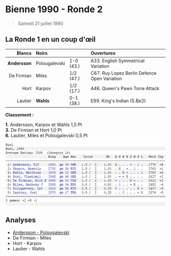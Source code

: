 # Bienne 1990 - Ronde 2

> Samedi 21 juillet 1990

## La Ronde 1 en un coup d'œil

| Blancs | Noirs | &nbsp; | Ouvertures |
| ---: | :--- | --- | :--- |
| **Andersson** | Polougaïevski | 1-0 (43.) | A33. English Symmetrical Variation |
| De Firmian | Miles | 1/2 (47.) | C67. Ruy Lopez Berlin Defence Open Variation |
| Hort | Karpov | 1/2 (17.) | A46. Queen's Pawn Torre Attack |
| Lautier | **Wahls** | 0-1 (38.) | E99. King's Indian (5.Be2) |

 **Classement :**

 **1.** Andersson, Karpov et Wahls 1,5 Pt  
**3.** De Firmian et Hort 1,0 Pt  
**6.** Lautier, Miles et Polougaïevski 0,5 Pt

![](Class_02.png)

## Analyses

* [Andersson - Polougaïevski](02_Andersson_Polougaievski.md)
* De Firmian - Miles
* Hort - Karpov
* Lautier - Wahls

